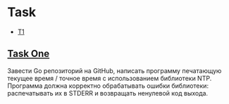 # Task
* [T1](#Task-One)

## [Task One](#T1)

Завести Go репозиторий на GitHub, написать программу печатающую текущее время / точное время с использованием библиотеки NTP. Программа должна корректно обрабатывать ошибки библиотеки: распечатывать их в STDERR и возвращать ненулевой код выхода. 
